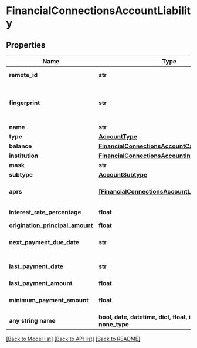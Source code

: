 # FinancialConnectionsAccountLiability


## Properties
Name | Type | Description | Notes
------------ | ------------- | ------------- | -------------
**remote_id** | **str** | Remote Id of the account, ie Plaid or Teller account id | 
**fingerprint** | **str** | Uniquely identifies this account across all accounts associated with your organization. See more information here: https://letsfuse.readme.io/docs/duplicate-accounts | 
**name** | **str** | The account&#39;s name, ie &#39;My Checking&#39; | 
**type** | [**AccountType**](AccountType.md) |  | 
**balance** | [**FinancialConnectionsAccountCachedBalance**](FinancialConnectionsAccountCachedBalance.md) |  | 
**institution** | [**FinancialConnectionsAccountInstitution**](FinancialConnectionsAccountInstitution.md) |  | [optional] 
**mask** | **str** | The partial account number. | [optional] 
**subtype** | [**AccountSubtype**](AccountSubtype.md) |  | [optional] 
**aprs** | [**[FinancialConnectionsAccountLiabilityAllOfAprs]**](FinancialConnectionsAccountLiabilityAllOfAprs.md) | The various interest rates that apply to the account. If APR data is not available, this array will be empty. | [optional] 
**interest_rate_percentage** | **float** | The interest rate on the loan as a percentage. | [optional] 
**origination_principal_amount** | **float** | The original principal balance of the loan. | [optional] 
**next_payment_due_date** | **str** | The due date for the next payment. The due date is null if a payment is not expected. | [optional] 
**last_payment_date** | **str** | The date of the last payment. Dates are returned in an ISO 8601 format (YYYY-MM-DD). | [optional] 
**last_payment_amount** | **float** | The amount of the last payment. | [optional] 
**minimum_payment_amount** | **float** | The minimum payment required for an account. This can apply to any debt account. | [optional] 
**any string name** | **bool, date, datetime, dict, float, int, list, str, none_type** | any string name can be used but the value must be the correct type | [optional]

[[Back to Model list]](../README.md#documentation-for-models) [[Back to API list]](../README.md#documentation-for-api-endpoints) [[Back to README]](../README.md)


